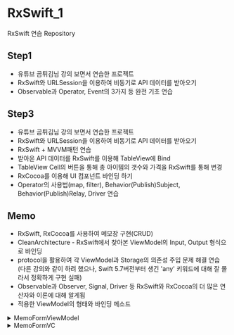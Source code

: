 # RxSwift_1
RxSwift 연습 Repository

## Step1
- 유튜브 곰튀김님 강의 보면서 연습한 프로젝트
- RxSwift와 URLSession을 이용하여 비동기로 API 데이터를 받아오기
- Observable과 Operator, Event의 3가지 등 완전 기초 연습

## Step3
- 유튜브 곰튀김님 강의 보면서 연습한 프로젝트
- RxSwift와 URLSession을 이용하여 비동기로 API 데이터를 받아오기
- RxSwift + MVVM패턴 연습
- 받아온 API 데이터를 RxSwift를 이용해 TableView에 Bind
- TableView Cell의 버튼을 통해 총 아이템의 갯수와 가격을 RxSwift를 통해 변경
- RxCocoa를 이용해 UI 컴포넌트 바인딩 하기
- Operator의 사용법(map, filter), Behavior(Publish)Subject, Behavior(Publish)Relay, Driver 연습

## Memo
- RxSwift, RxCocoa를 사용하여 메모장 구현(CRUD)
- CleanArchitecture - RxSwift에서 찾아본 ViewModel의 Input, Output 형식으로 바인딩
- protocol을 활용하여 각 ViewModel과 Storage의 의존성 주입 문제 해결 연습   
(다른 강의와 같이 하려 했으나, Swift 5.7버전부터 생긴 'any' 키워드에 대해 잘 몰라서 정확하게 구현 실패)
- Observable과 Observer, Signal, Driver 등 RxSwift와 RxCocoa의 더 많은 연산자와 이론에 대해 알게됨
- 적용한 ViewModel의 형태와 바인딩 메소드

<details>
    <summary> MemoFormViewModel </summary>
    <div markdown="1">
  
 ```Swift
 protocol ViewModelType {
    
    associatedtype Input
    associatedtype Output
    
    var disposeBag: DisposeBag { get set }
    
    func transform(input: Input) -> Output
    
}

protocol MemoFormViewModelType: ViewModelType {
    var storage: MemoStorageType { get }
    var title: String { get set }
    var contents: String? { get set }
    var imgData: Data? { get set }
}

final class MemoFormViewModel: MemoFormViewModelType {
    
    // MARK: - Input
    
    struct Input {
        let cameraButtonDidTapEvent: Observable<Void>
        let saveButtonDidTapEvent: Observable<Void>
        let imageDeleteButtonDidTapEvent: Observable<Void>
        let title: Observable<String>
        let contents: Observable<String?>
    }
    
    // MARK: - Output
    
    struct Output {
        let showImagePicker: Signal<Void>
        let saveMemoAndPop: Signal<Bool>
        let imageDelete: Signal<Void>
        let title: Signal<String>
        let titleLength: Observable<Bool>
    }
    
    // MARK: - Property

    var storage: MemoStorageType
    var disposeBag = DisposeBag()
    var title: String
    var contents: String?
    var imgData: Data?
    
    // MARK: - Init
    
    init() {
        self.storage = Storage.shared
        self.title = ""
        self.contents = nil
        self.imgData = nil
    }
    
    // MARK: - Bind
    
    func transform(input: Input) -> Output {
        let inputTitle = input.title.share()
        
        inputTitle
            .subscribe(onNext: { [weak self] in
                self?.title = $0
            })
            .disposed(by: disposeBag)
        
        input.contents
            .subscribe(onNext: { [weak self] in
                self?.contents = $0
            })
            .disposed(by: disposeBag)
        
        let title = inputTitle
            .asSignal(onErrorJustReturn: "")
        
        let titleLength = inputTitle
            .map { $0.count > 15 }
        
        let showImagePicker = input.cameraButtonDidTapEvent
            .asSignal(onErrorJustReturn: ())
        
        let saveMemoAndPop = input.saveButtonDidTapEvent
            .map { [weak self] in
                self?.title == ""
            }
            .asSignal(onErrorJustReturn: false)
        
        let imageDelete = input.imageDeleteButtonDidTapEvent
            .do(onNext: { [weak self] in
                self?.imgData = nil
            })
            .asSignal(onErrorJustReturn: ())
                
        return Output(
            showImagePicker: showImagePicker,
            saveMemoAndPop: saveMemoAndPop,
            imageDelete: imageDelete,
            title: title,
            titleLength: titleLength)
    }
    
    // MARK: - Func
    
    func setImage(_ imgData: Data?) -> Observable<Data?> {
        self.imgData = imgData
        
        return Observable.just(imgData)
    }
    
    func saveMemo() {
        storage.create(title: title, contents: contents, imgData: imgData)
    }

}
 
 ```
  </div>
</details>


<details>
    <summary> MemoFormVC </summary>
    <div markdown="2">
    
```Swift

final class MemoFromVC: BaseVC {
    
    // 중략
    
    private let viewModel = MemoFormViewModel()
    private var disposeBag = DisposeBag()
    
    // MARK: - Life cycle
    
    override func viewDidLoad() {
        super.viewDidLoad()
        
        configureViewController()
        bindViewModel()
    }
    
    // MARK: - Bind
    
    private func bindViewModel() {
        let input = MemoFormViewModel.Input(
            cameraButtonDidTapEvent: cameraButton.rx.tap.asObservable(),
            saveButtonDidTapEvent: saveButton.rx.tap.asObservable(),
            imageDeleteButtonDidTapEvent: imageDeleteButton.rx.tap.asObservable(),
            title: titleTextField.rx.text.orEmpty.distinctUntilChanged().asObservable(),
            contents: contentsTextView.rx.text.asObservable())
        
        let output = viewModel.transform(input: input)
        
        output.title
            .emit(onNext: { [weak self] in
                self?.title = $0
            })
            .disposed(by: disposeBag)
        
        output.titleLength
            .observe(on: MainScheduler.asyncInstance)
            .subscribe(onNext: { [weak self] in
                if $0 {
                    self?.titleTextField.deleteBackward()
                }
            })
            .disposed(by: disposeBag)
        
        output.showImagePicker
            .emit(onNext: { [weak self] in
                self?.pickImage()
            })
            .disposed(by: disposeBag)
        
        output.saveMemoAndPop
            .emit(onNext: { [weak self] in
                self?.validateSave($0)
            })
            .disposed(by: disposeBag)
        
        output.imageDelete
            .emit(onNext: { [weak self] in
                self?.imageView.image = nil
            })
            .disposed(by: disposeBag)
    }
    
```
    
  </div>
</details>
